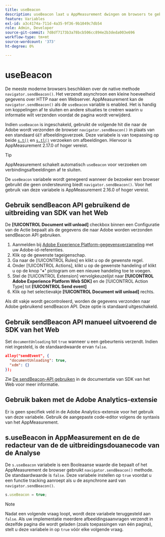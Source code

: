 ```yaml
---
title: useBeacon
description: useBeacon laat u AppMeasurement dwingen om browsers te gebruiken sendBeacon API
feature: Variables
exl-id: a3c4174a-711d-4a35-9f36-9b1049c7db54
role: Admin, Developer
source-git-commit: 7d8df7173b3a78bcb506cc894e2b3deda003e696
workflow-type: tm+mt
source-wordcount: '373'
ht-degree: 0%

---
```


# useBeacon

De meeste moderne browsers beschikken over de native methode `navigator.sendBeacon()`. Het verzendt asynchroon een kleine hoeveelheid gegevens over HTTP naar een Webserver. AppMeasurement kan de `navigator.sendBeacon()` als de `useBeacon` variable is enabled. Het is handig om koppelingen af te sluiten en andere situaties te creëren waarin u informatie wilt verzenden voordat de pagina wordt verwijderd.

Indien `useBeacon` is ingeschakeld, gebruikt de volgende hit die naar de Adobe wordt verzonden de browser `navigator.sendBeacon()` in plaats van een standaard `GET` afbeeldingsverzoek. Deze variabele is van toepassing op beide [`s.t()`](../functions/t-method.md) en [`s.tl()`](../functions/tl-method.md) verzoeken om afbeeldingen. Hiervoor is AppMeasurement 2.17.0 of hoger vereist.

>[!TIP]
>
>AppMeasurement schakelt automatisch `useBeacon` voor verzoeken om verbindingsafbeeldingen af te sluiten.

De `useBeacon` variabele wordt genegeerd wanneer de bezoeker een browser gebruikt die geen ondersteuning biedt `navigator.sendBeacon()`. Voor het gebruik van deze variabele is AppMeasurement 2.16.0 of hoger vereist.

## Gebruik sendBeacon API gebruikend de uitbreiding van SDK van het Web

De **[!UICONTROL Document will unload]** checkbox binnen een Configuratie van de Actie bepaalt als de gegevens die naar Adobe worden verzonden sendBeacon API gebruiken.

1. Aanmelden bij [Adobe Experience Platform-gegevensverzameling](https://experience.adobe.com/data-collection) met uw Adobe-id-referenties.
1. Klik op de gewenste tageigenschap.
1. Ga naar de [!UICONTROL Rules] en klikt u op de gewenste regel.
1. Onder [!UICONTROL Actions], klikt u op de gewenste handeling of klikt u op de knop **&#39;+&#39;** pictogram om een nieuwe handeling toe te voegen.
1. Stel de [!UICONTROL Extension] vervolgkeuzelijst naar **[!UICONTROL Adobe Experience Platform Web SDK]** en de [!UICONTROL Action Type] tot **[!UICONTROL Send event]**
1. Klik op het selectievakje **[!UICONTROL Document will unload]** rechts.

Als dit vakje wordt gecontroleerd, worden de gegevens verzonden naar Adobe gebruikend sendBeacon API. Deze optie is standaard uitgeschakeld.

## Gebruik sendBeacon API manueel uitvoerend de SDK van het Web

Set `documentUnloading` tot `true` wanneer u een gebeurtenis verzendt. Indien niet ingesteld, is de standaardwaarde ervan `false`.

```json
alloy("sendEvent", {
  "documentUnloading": true,
  "xdm": {}
});
```

Zie [De sendBeacon-API gebruiken](https://experienceleague.adobe.com/docs/experience-platform/edge/fundamentals/tracking-events.html?lang=nl-NL#using-the-sendbeacon-api) in de documentatie van SDK van het Web voor meer informatie.

## Gebruik baken met de Adobe Analytics-extensie

Er is geen specifiek veld in de Adobe Analytics-extensie voor het gebruik van deze variabele. Gebruik de aangepaste code-editor volgens de syntaxis van het AppMeasurement.

## s.useBeacon in AppMeasurement en de de redacteur van de de uitbreidingsdouanecode van de Analyse

De `s.useBeacon` variabele is een Booleaanse waarde die bepaalt of het AppMeasurement de browser gebruikt `navigator.sendBeacon()` methode. De standaardwaarde is `false`. Deze variabele instellen op `true` voordat u een functie tracking aanroept als u de asynchrone aard van `navigator.sendBeacon()`.

```js
s.useBeacon = true;
```

>[!NOTE]
>
>Nadat een volgende vraag loopt, wordt deze variabele teruggesteld aan `false`. Als uw implementatie meerdere afbeeldingsaanvragen verzendt in dezelfde pagina die wordt geladen (zoals toepassingen van één pagina), stelt u deze variabele in op `true` vóór elke volgende vraag.
